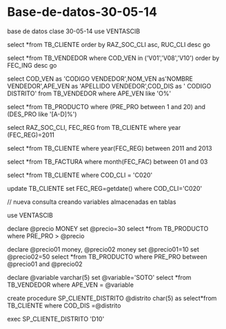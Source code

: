 Base-de-datos-30-05-14
======================

base de datos clase 30-05-14
use VENTASCIB

select *from TB_CLIENTE
order by RAZ_SOC_CLI asc, RUC_CLI desc
go

select *from TB_VENDEDOR
where COD_VEN in ('V01','V08','V10')
order by FEC_ING desc
go

select COD_VEN as 'CODIGO VENDEDOR',NOM_VEN as'NOMBRE VENDEDOR',APE_VEN as 'APELLIDO VENDEDOR',COD_DIS as ' CODIGO DISTRITO' from TB_VENDEDOR
where APE_VEN like 'O%'


select *from TB_PRODUCTO
where (PRE_PRO between 1 and 20) and (DES_PRO like '[A-D]%')

select RAZ_SOC_CLI, FEC_REG from TB_CLIENTE
where year (FEC_REG)=2011

select *from TB_CLIENTE
where year(FEC_REG) between 2011 and 2013  

select *from TB_FACTURA
where month(FEC_FAC) between 01 and 03

select *from TB_CLIENTE
where COD_CLI = 'C020'


update TB_CLIENTE 
set FEC_REG=getdate() 
where COD_CLI='C020'


// nueva consulta creando variables almacenadas en tablas

use VENTASCIB

declare @precio MONEY
set @precio=30
select *from TB_PRODUCTO
where PRE_PRO > @precio

declare @precio01 money, @precio02 money
set @precio01=10
set @precio02=50
select *from TB_PRODUCTO where PRE_PRO between @precio01 and @precio02

declare @variable varchar(5)
set @variable='SOTO'
select *from TB_VENDEDOR where APE_VEN = @variable


create procedure SP_CLIENTE_DISTRITO
@distrito char(5)
as
select*from TB_CLIENTE 
where COD_DIS =@distrito

exec SP_CLIENTE_DISTRITO 'D10'
